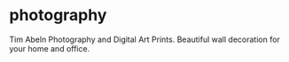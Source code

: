# photography
Tim Abeln Photography and Digital Art Prints. Beautiful wall decoration for your home and office.

